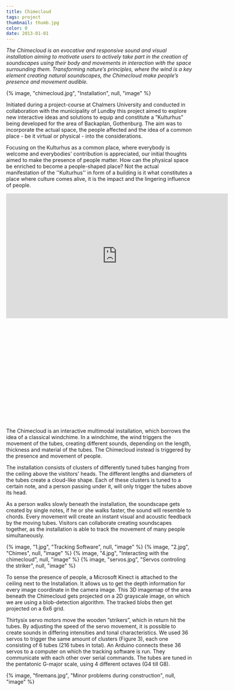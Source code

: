 ```yaml
---
title: Chimecloud
tags: project
thumbnail: thumb.jpg
color: 0
date: 2013-01-01
---
```

*The Chimecloud is an evocative and responsive sound and visual installation aiming to motivate users to actively take part in the creation of soundscapes using their body and movements in interaction with the space surrounding them. Transforming nature’s principles, where the wind is a key element creating natural soundscapes, the Chimecloud make people’s presence and movement audible.*

<span class="more"></span>

{% image, "chimecloud.jpg", "Installation", null, "image" %}

Initiated during a project-course at Chalmers University and conducted in collaboration with the municipality of Lundby this project aimed to explore new interactive ideas and solutions to equip and constitute a ”Kulturhus” being developed for the area of Backaplan, Gothenburg. The aim was to incorporate the actual space, the people affected and the idea of a common place - be it virtual or physical - into the considerations.

Focusing on the Kulturhus as a common place, where everybody is welcome and everybodies' contribution is appreciated, our initial thoughts aimed to make the presence of people matter. How can the physical space be enriched to become a people-shaped place? Not the actual manifestation of the ''Kulturhus'' in form of a building is it what constitutes a place where culture comes alive, it is the impact and the lingering influence of people.

<div class="iframe-with-asp" style="padding-bottom: 56%;">
  <iframe src="http://player.vimeo.com/video/53239679?byline=0&amp;color=ff9933" width="600" height="338" frameborder="0" webkitallowfullscreen="" mozallowfullscreen="" allowfullscreen=""></iframe>
</div>

The Chimecloud is an interactive multimodal installation, which borrows the idea of a classical windchime. In a windchime, the wind triggers the movement of the tubes, creating different sounds, depending on the length, thickness and material of the tubes. The Chimecloud instead is triggered by the presence and movement of people.

The installation consists of clusters of differently tuned tubes hanging from the ceiling above the vistitors' heads. The different lengths and diameters of the tubes create a cloud-like shape. Each of these clusters is tuned to a certain note, and a person passing under it, will only trigger the tubes above its head.

As a person walks slowly beneath the installation, the soundscape gets created by single notes, if he or she walks faster, the sound will resemble to chords. Every movement will create an instant visual and acoustic feedback by the moving tubes. Visitors can collaborate creating soundscapes together, as the installation is able to track the movement of many people simultaneously.

<div class="gallery">
  {% image, "1.jpg", "Tracking Software", null, "image" %}
  {% image, "2.jpg", "Chimes", null, "image" %}
  {% image, "4.jpg", "Interacting with the chimecloud", null, "image" %}
  {% image, "servos.jpg", "Servos controling the striker", null, "image" %}
</div>

To sense the presence of people, a Microsoft Kinect is attached to the ceiling next to the Installation. It allows us to get the depth information for every image coordinate in the camera image. This 3D imagemap of the area beneath the Chimecloud gets projected on a 2D grayscale image, on which we are using a blob-detection algorithm. The tracked blobs then get projected on a 6x6 grid.

Thirtysix servo motors move the wooden ”strikers”, which in return hit the tubes. By adjusting the speed of the servo movement, it is possible to create sounds in differing intensities and tonal characteristics. We used 36 servos to trigger the same amount of clusters (Figure 3), each one consisting of 6 tubes (216 tubes in total). An Arduino connects these 36 servos to a computer on which the tracking software is run. They communicate with each other over serial commands. The tubes are tuned in the pentatonic G-major scale, using 4 different octaves (G4 till G8).

{% image, "firemans.jpg", "Minor problems during construction", null, "image" %}
		